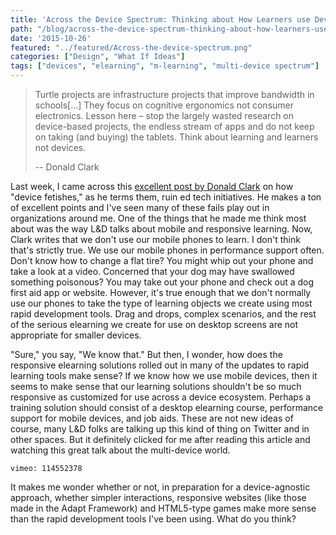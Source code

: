 ```yaml
---
title: 'Across the Device Spectrum: Thinking about How Learners use Devices'
path: "/blog/across-the-device-spectrum-thinking-about-how-learners-use-devices"
date: '2015-10-26'
featured: "../featured/Across-the-device-spectrum.png"
categories: ["Design", "What If Ideas"]
tags: ["devices", "elearning", "m-learning", "multi-device spectrum"]
---
```


> Turtle projects are infrastructure projects that improve bandwidth in schools[…] They focus on cognitive ergonomics not consumer electronics. Lesson here – stop the largely wasted research on device-based projects, the endless stream of apps and do not keep on taking (and buying) the tablets. Think about learning and learners not devices.
>
> -- Donald Clark

Last week, I came across this [excellent post by Donald Clark](http://donaldclarkplanb.blogspot.co.uk/2015/10/10-examples-of-how-device-fetish-is.html) on how "device fetishes," as he terms them, ruin ed tech initiatives. He makes a ton of excellent points and I've seen many of these fails play out in organizations around me. One of the things that he made me think most about was the way L&D talks about mobile and responsive learning. Now, Clark writes that we don't use our mobile phones to learn. I don't think that's strictly true. We use our mobile phones in performance support often. Don't know how to change a flat tire? You might whip out your phone and take a look at a video. Concerned that your dog may have swallowed something poisonous? You may take out your phone and check out a dog first aid app or website. However, it's true enough that we don't normally use our phones to take the type of learning objects we create using most rapid development tools. Drag and drops, complex scenarios, and the rest of the serious elearning we create for use on desktop screens are not appropriate for smaller devices.

"Sure," you say, "We know that." But then, I wonder, how does the responsive elearning solutions rolled out in many of the updates to rapid learning tools make sense? If we know how we use mobile devices, then it seems to make sense that our learning solutions shouldn't be so much responsive as customized for use across a device ecosystem. Perhaps a training solution should consist of a desktop elearning course, performance support for mobile devices, and job aids. These are not new ideas of course, many L&D folks are talking up this kind of thing on Twitter and in other spaces. But it definitely clicked for me after reading this article and watching this great talk about the multi-device world.

`vimeo: 114552378`

It makes me wonder whether or not, in preparation for a device-agnostic approach, whether simpler interactions, responsive websites (like those made in the Adapt Framework) and HTML5-type games make more sense than the rapid development tools I've been using. What do you think?
